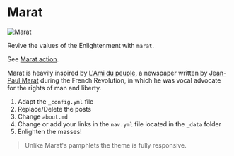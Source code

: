 # Marat

![Marat](https://github.com/JohnCoene/marat/blob/master/assets/img/screenshot.png)

Revive the values of the Enlightenment with `marat`.

See [Marat action](http://johncoene.github.io/marat).

Marat is heavily inspired by [L'Ami du peuple](https://en.wikipedia.org/wiki/L%27Ami_du_peuple), a newspaper written by [Jean-Paul Marat](https://en.wikipedia.org/wiki/Jean-Paul_Marat) during the French Revolution, in which he was vocal advocate for the rights of man and liberty.

1. Adapt the `_config.yml` file
2. Replace/Delete the posts
3. Change `about.md`
4. Change or add your links in the `nav.yml` file located in the `_data` folder
5. Enlighten the masses!

> Unlike Marat's pamphlets the theme is fully responsive.
